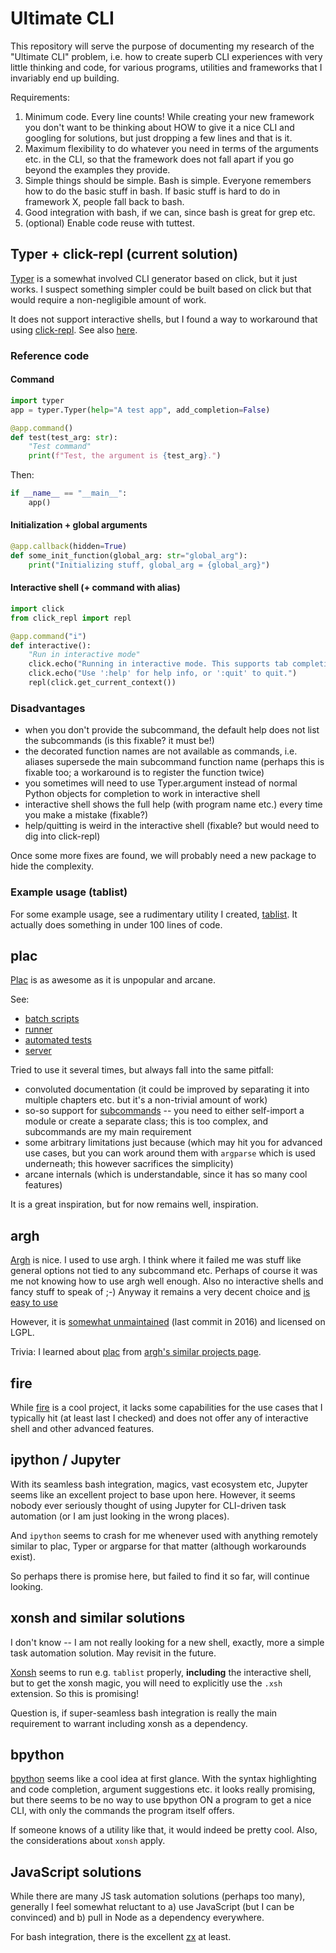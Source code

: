 # Ultimate CLI

This repository will serve the purpose of documenting my research of the "Ultimate CLI" problem, i.e. how to create superb CLI experiences with very little thinking and code, for various programs, utilities and frameworks that I invariably end up building.

Requirements:

1. Minimum code. Every line counts! While creating your new framework you don't want to be thinking about HOW to give it a nice CLI and googling for solutions, but just dropping a few lines and that is it.
2. Maximum flexibility to do whatever you need in terms of the arguments etc. in the CLI, so that the framework does not fall apart if you go beyond the examples they provide.
3. Simple things should be simple. Bash is simple. Everyone remembers how to do the basic stuff in bash. If basic stuff is hard to do in framework X, people fall back to bash.
4. Good integration with bash, if we can, since bash is great for grep etc.
5. (optional) Enable code reuse with tuttest.

## Typer + click-repl (current solution)

[Typer](https://github.com/tiangolo/typer) is a somewhat involved CLI generator based on click, but it just works.
I suspect something simpler could be built based on click but that would require a non-negligible amount of work.

It does not support interactive shells, but I found a way to workaround that using [click-repl](https://github.com/click-contrib/click-repl).
See also [here](https://github.com/tiangolo/typer/issues/185).

### Reference code

#### Command

```python
import typer
app = typer.Typer(help="A test app", add_completion=False)

@app.command()
def test(test_arg: str):
    "Test command"
    print(f"Test, the argument is {test_arg}.")
```

Then:

```python
if __name__ == "__main__":
    app()
```

#### Initialization + global arguments 

```python
@app.callback(hidden=True)
def some_init_function(global_arg: str="global_arg"):
    print("Initializing stuff, global_arg = {global_arg}")
```

#### Interactive shell (+ command with alias)

```python
import click
from click_repl import repl

@app.command("i")
def interactive():
    "Run in interactive mode"
    click.echo("Running in interactive mode. This supports tab completion.")
    click.echo("Use ':help' for help info, or ':quit' to quit.")
    repl(click.get_current_context())
```

### Disadvantages

* when you don't provide the subcommand, the default help does not list the subcommands (is this fixable? it must be!)
* the decorated function names are not available as commands, i.e. aliases supersede the main subcommand function name (perhaps this is fixable too; a workaround is to register the function twice)
* you sometimes will need to use Typer.argument instead of normal Python objects for completion to work in interactive shell
* interactive shell shows the full help (with program name etc.) every time you make a mistake (fixable?)
* help/quitting is weird in the interactive shell (fixable? but would need to dig into click-repl)

Once some more fixes are found, we will probably need a new package to hide the complexity.

### Example usage (tablist)

For some example usage, see a rudimentary utility I created, [tablist](https://github.com/mgielda/tablist/blob/master/tablist.py).
It actually does something in under 100 lines of code.

## plac

[Plac](https://plac.readthedocs.io/en/latest/) is as awesome as it is unpopular and arcane.

See:

* [batch scripts](https://plac.readthedocs.io/en/latest/#plac-batch-scripts)
* [runner](https://plac.readthedocs.io/en/latest/#the-plac-runner)
* [automated tests](https://plac.readthedocs.io/en/latest/#plac-easy-tests)
* [server](https://plac.readthedocs.io/en/latest/#the-plac-server)

Tried to use it several times, but always fall into the same pitfall:

* convoluted documentation (it could be improved by separating it into multiple chapters etc. but it's a non-trivial amount of work)
* so-so support for [subcommands](https://plac.readthedocs.io/en/latest/#implementing-subcommands) -- you need to either self-import a module or create a separate class; this is too complex, and subcommands are my main requirement
* some arbitrary limitations just because (which may hit you for advanced use cases, but you can work around them with `argparse` which is used underneath; this however sacrifices the simplicity)
* arcane internals (which is understandable, since it has so many cool features)

It is a great inspiration, but for now remains well, inspiration.

## argh

[Argh](https://argh.readthedocs.io/en/latest/tutorial.html) is nice. I used to use argh. I think where it failed me was stuff like general options not tied to any subcommand etc. Perhaps of course it was me not knowing how to use argh well enough.
Also no interactive shells and fancy stuff to speak of ;-)
Anyway it remains a very decent choice and [is easy to use](https://argh.readthedocs.io/en/latest/#examples)

However, it is [somewhat unmaintained](https://github.com/neithere/argh/issues/124#issuecomment-820376819) (last commit in 2016) and licensed on LGPL.

Trivia: I learned about [plac](#plac) from [argh's similar projects page](https://argh.readthedocs.io/en/latest/similar.html).

## fire

While [fire](https://github.com/google/python-fire) is a cool project, it lacks some capabilities for the use cases that I typically hit (at least last I checked) and does not offer any of interactive shell and other advanced features.

## ipython / Jupyter

With its seamless bash integration, magics, vast ecosystem etc, Jupyter seems like an excellent project to base upon here.
However, it seems nobody ever seriously thought of using Jupyter for CLI-driven task automation (or I am just looking in the wrong places).

And `ipython` seems to crash for me whenever used with anything remotely similar to plac, Typer or argparse for that matter (although workarounds exist).

So perhaps there is promise here, but failed to find it so far, will continue looking.

## xonsh and similar solutions

I don't know -- I am not really looking for a new shell, exactly, more a simple task automation solution.
May revisit in the future.

[Xonsh](https://xon.sh/) seems to run e.g. `tablist` properly, **including** the interactive shell, but to get the xonsh magic, you will need to explicitly use the `.xsh` extension. So this is promising!

Question is, if super-seamless bash integration is really the main requirement to warrant including xonsh as a dependency.

## bpython

[bpython](https://github.com/bpython/bpython) seems like a cool idea at first glance.
With the syntax highlighting and code completion, argument suggestions etc. it looks really promising, but there seems to be no way to use bpython ON a program to get a nice CLI, with only the commands the program itself offers.

If someone knows of a utility like that, it would indeed be pretty cool.
Also, the considerations about `xonsh` apply.

## JavaScript solutions

While there are many JS task automation solutions (perhaps too many), generally I feel somewhat reluctant to a) use JavaScript (but I can be convinced) and b) pull in Node as a dependency everywhere.

For bash integration, there is the excellent [zx](https://github.com/google/zx) at least.
